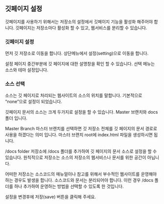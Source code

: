 ## 깃페이지 설정
깃페이지를 사용하기 위해서는 저장소의 설정에서 깃페이지 기능을 활성화 해주어야 합니다. 깃페이지는 저장소마다 활성화 할 수 있고, 웹서비스를 분리할 수 있습니다.

### 깃페이지 설정
먼저 깃 저장소로 이동을 합니다. 상단메뉴에서 설정(setting)으로 이동을 합니다.

 

설정 페이지 중간부분에 깃 페이지에 대한 설명창을 확인 할 수 있습니다. 선택 메뉴는 소스와 테마 설정입니다.


 

### 소스 선택
소스는 깃 페이지로 처리되는 웹사이트의 소스의 위치를 말합니다. 기본적으로 “none”으로 설정이 되었습니다.

 

깃페이지 문서의 소스는 크게 두가지로 설정을 할 수 있습니다. Master 브랜치와 docs 폴더 입니다.

Master Branch
마스터 브랜치를 선택하면 깃 저장소 전체를 깃 페이지의 문서 경로로 사용을 하겠다는 의미 입니다. 마스터 브랜치 root에 index.html 파일을 생성하시면 됩니다.

/docs folder
저장소에 /docs 폴더를 추가하여 깃 페이지의 문서 소스로 설정을 할 수 있습니다. 원칙적으로 저장소는 소스의 저장소의 웹서비스나 문서를 위한 공간이 아닙니다. 

어떠한 저장소는 소스코드의 매뉴얼이나 참고를 위해서 부수적인 웹사이트를 운영해야 하는 경우도 발생을 합니다. 소스코드와 문서는 분리되어야 합니다. 이런 경우 /docs 폴더를 하나 추가하여 운영하는 방법을 선택할 수 있도록 한 것입니다.

설정을 변경후에 저장(save) 버튼을 클릭해 주세요. 